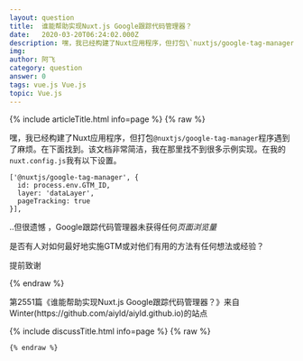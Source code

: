 ```yaml
---
layout: question
title:  谁能帮助实现Nuxt.js Google跟踪代码管理器？
date:   2020-03-20T06:24:02.000Z
description: 嘿，我已经构建了Nuxt应用程序，但打包\`nuxtjs/google-tag-manager程序遇到了麻烦。在下面找到。该文档非常简洁，我在那里找不到很多...
img: 
author: 阿飞
category: question
answer: 0
tags: vue.js Vue.js
topic: Vue.js
---
```

<div class="article-root">
  <div class="article">
    {% include articleTitle.html info=page %}
    {% raw %}
    <div class="article-content"><p><font style="vertical-align: inherit;"><font style="vertical-align: inherit;">嘿，我已经构建了Nuxt应用程序，但打包</font></font><code>@nuxtjs/google-tag-manager</code><font style="vertical-align: inherit;"><font style="vertical-align: inherit;">程序</font><font style="vertical-align: inherit;">遇到了麻烦</font><font style="vertical-align: inherit;">。</font><font style="vertical-align: inherit;">在下面找到。</font><font style="vertical-align: inherit;">该文档非常简洁，我在那里找不到很多示例实现。</font><font style="vertical-align: inherit;">在我的</font></font><code>nuxt.config.js</code><font style="vertical-align: inherit;"><font style="vertical-align: inherit;">我有以下设置。</font></font></p>

<pre><code>['@nuxtjs/google-tag-manager', {<font></font>
  id: process.env.GTM_ID,<font></font>
  layer: 'dataLayer',<font></font>
  pageTracking: true<font></font>
}],<font></font>
</code></pre>

<p><font style="vertical-align: inherit;"><font style="vertical-align: inherit;">..但很遗憾</font><font style="vertical-align: inherit;">  ，Google跟踪代码管理器</font><font style="vertical-align: inherit;">未获得任何</font></font><em><font style="vertical-align: inherit;"><font style="vertical-align: inherit;">页面浏览量</font></font></em><font style="vertical-align: inherit;"></font></p>

<p><font style="vertical-align: inherit;"><font style="vertical-align: inherit;">是否有人对如何最好地实施GTM或对他们有用的方法有任何想法或经验？</font></font></p>

<p><font style="vertical-align: inherit;"><font style="vertical-align: inherit;">提前致谢</font></font></p></div>
    {% endraw %}
  </div>
  <p class="winter_mark">第2551篇《谁能帮助实现Nuxt.js Google跟踪代码管理器？》来自Winter(https://github.com/aiyld/aiyld.github.io)的站点</p>
  <div class="discuss-wrapper">
    {% include discussTitle.html info=page %}
    {% raw %}
    
    {% endraw %}
  </div>
<div>
